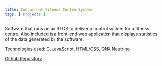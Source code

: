 ```yaml
---
title: Concurrent Fitness Centre System
tags: ['Projects']
---
```


Software that runs on an RTOS to deliver a control system for a fitness centre. Also included is a front-end web application that displays statistics of the data generated by the software.

Technologies used: C, JavaScript, HTML/CSS, QNX Neutrino

[Github Repository](https://github.com/alexbhas/RTOS-Fitness-Centre) 
